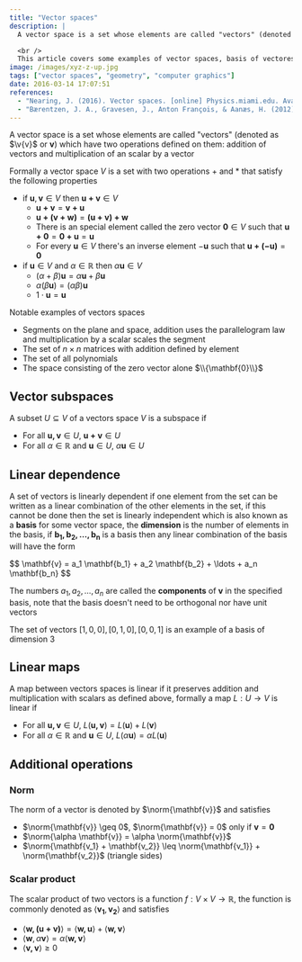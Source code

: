 ```yaml
---
title: "Vector spaces"
description: |
  A vector space is a set whose elements are called "vectors" (denoted as $\v{v}$ or $\mathbf{v}$) which have two operations defined on them: addition of vectors and multiplication of an scalar by a vector.

  <br />
  This article covers some examples of vector spaces, basis of vectores spaces and linear maps.
image: /images/xyz-z-up.jpg
tags: ["vector spaces", "geometry", "computer graphics"]
date: 2016-03-14 17:07:51
references:
  - "Nearing, J. (2016). Vector spaces. [online] Physics.miami.edu. Available at: http://www.physics.miami.edu/~nearing/mathmethods/vector_spaces.pdf [Accessed 15 Mar. 2016]."
  - "Bærentzen, J. A., Gravesen, J., Anton François, & Aanæs, H. (2012). Guide to computational geometry processing: foundations, algorithms, and methods. London: Springer."
---
```


A vector space is a set whose elements are called "vectors" (denoted as $\v{v}$ or $\mathbf{v}$) which have two operations defined on them: addition of vectors and multiplication of an scalar by a vector

Formally a vector space $V$ is a set with two operations $+$ and $*$ that satisfy the following properties

- if $\mathbf{u},\mathbf{v} \in V$ then $\mathbf{u + v} \in V$
  - $\mathbf{u + v} = \mathbf{v + u}$
  - $\mathbf{u + (v + w)} = \mathbf{(u + v) + w}$
  - There is an special element called the zero vector $\mathbf{0} \in V$ such that $\mathbf{u + 0} = \mathbf{0 + u} = \mathbf{u}$
  - For every $\mathbf{u} \in V$ there's an inverse element $-\mathbf{u}$ such that $\mathbf{u + (-u)} = \mathbf{0}$
- if $\mathbf{u} \in V$ and $\alpha \in \mathbb{R}$ then $\alpha\mathbf{u} \in V$
  - $(\alpha + \beta) \mathbf{u} = \alpha \mathbf{u} + \beta \mathbf{u}$
  - $\alpha (\beta \mathbf{u}) = (\alpha\beta) \mathbf{u}$
  - $1 \cdot \mathbf{u} = \mathbf{u}$

Notable examples of vectors spaces

- Segments on the plane and space, addition uses the parallelogram law and multiplication by a scalar scales the segment
- The set of $n \times n$ matrices with addition defined by element
- The set of all polynomials
- The space consisting of the zero vector alone $\\{\mathbf{0}\\}$

## Vector subspaces

A subset $U \subseteq V$ of a vectors space $V$ is a subspace if

- For all $\mathbf{u,v} \in U$, $\mathbf{u+v} \in U$
- For all $\alpha \in \mathbb{R}$ and $\mathbf{u} \in U$, $\alpha \mathbf{u} \in U$

## Linear dependence

A set of vectors is linearly dependent if one element from the set can be written as a linear combination of the other elements in the set, if this cannot be done then the set is linearly independent which is also known as a **basis** for some vector space, the **dimension** is the number of elements in the basis, if $\mathbf{b_1, b_2, \ldots, b_n}$ is a basis then any linear combination of the basis will have the form

<div>$$
\mathbf{v} = a_1 \mathbf{b_1} + a_2 \mathbf{b_2} + \ldots + a_n \mathbf{b_n}
$$</div>

The numbers $a_1, a_2, \ldots, a_n$ are called the **components** of $\mathbf{v}$ in the specified basis, note that the basis doesn't need to be orthogonal nor have unit vectors

The set of vectors $[1,0,0], [0,1,0], [0,0,1]$ is an example of a basis of dimension 3

## Linear maps

A map between vectors spaces is linear if it preserves addition and multiplication with scalars as defined above, formally a map $L: U \rightarrow V$ is linear if

- For all $\mathbf{u,v} \in U$, $L(\mathbf{u,v}) = L(\mathbf{u}) + L(\mathbf{v})$
- For all $\alpha \in \mathbb{R}$ and $\mathbf{u} \in U$, $L(\alpha \mathbf{u}) = \alpha L(\mathbf{u})$

## Additional operations

### Norm

The norm of a vector is denoted by $\norm{\mathbf{v}}$ and satisfies

- $\norm{\mathbf{v}} \geq 0$, $\norm{\mathbf{v}} = 0$ only if $\mathbf{v} = \mathbf{0}$
- $\norm{\alpha \mathbf{v}} = \alpha \norm{\mathbf{v}}$
- $\norm{\mathbf{v_1} + \mathbf{v_2}} \leq \norm{\mathbf{v_1}} + \norm{\mathbf{v_2}}$ (triangle sides)

### Scalar product

The scalar product of two vectors is a function $f: V \times V \rightarrow \mathbb{R}$, the function is commonly denoted as $\left \langle \mathbf{v_1}, \mathbf{v_2} \right \rangle$ and satisfies

- $\left \langle \mathbf{w, (u + v)} \right \rangle = \left \langle \mathbf{w,u} \right \rangle + \left \langle \mathbf{w,v} \right \rangle$
- $\left \langle \mathbf{w},\alpha \mathbf{v} \right \rangle = \alpha \left \langle \mathbf{w,v} \right \rangle$
- $\left \langle \mathbf{v,v} \right \rangle \geq 0$

